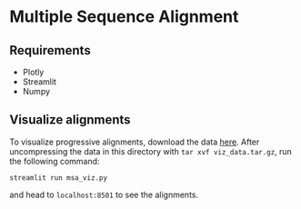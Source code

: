 # Multiple Sequence Alignment

## Requirements
* Plotly
* Streamlit
* Numpy

## Visualize alignments
To visualize progressive alignments, download the data [here](https://drive.google.com/file/d/1IQpD1RiwqjDj3liHY1H2xynReGxGjeUJ/view?usp=sharing).
After uncompressing the data in this directory with `tar xvf viz_data.tar.gz`,
run the following command:
```
streamlit run msa_viz.py
```
and head to `localhost:8501` to see the alignments.
